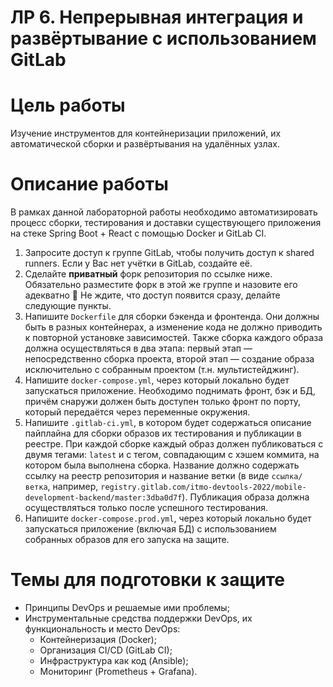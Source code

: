 # ЛР 6. Непрерывная интеграция и развёртывание с использованием GitLab

# Цель работы

Изучение инструментов для контейнеризации приложений, их автоматической сборки и развёртывания на удалённых узлах.

# Описание работы

В рамках данной лабораторной работы необходимо автоматизировать процесс сборки, тестирования и доставки существующего приложения на стеке Spring Boot + React с помощью Docker и GitLab CI.

1. Запросите доступ к группе GitLab, чтобы получить доступ к shared runners. Если у Вас нет учётки в GitLab, создайте её.
2. Сделайте **приватный** форк репозитория по ссылке ниже. Обязательно разместите форк в этой же группе и назовите его адекватно 🙂 Не ждите, что доступ появится сразу, делайте следующие пункты.
3. Напишите `Dockerfile` для сборки бэкенда и фронтенда. Они должны быть в разных контейнерах, а изменение кода не должно приводить к повторной установке зависимостей. Также сборка каждого образа должна осуществляться в два этапа: первый этап — непосредственно сборка проекта, второй этап — создание образа исключительно с собранным проектом (т.н. мультистейджинг).
4. Напишите `docker-compose.yml`, через который локально будет запускаться приложение. Необходимо поднимать фронт, бэк и БД, причём снаружи должен быть доступен только фронт по порту, который передаётся через переменные окружения.
5. Напишите `.gitlab-ci.yml`, в котором будет содержаться описание пайплайна для сборки образов их тестирования и публикации в реестре. При каждой сборке каждый образ должен публиковаться с двумя тегами: `latest` и с тегом, совпадающим с хэшем коммита, на котором была выполнена сборка. Название должно содержать ссылку на реестр репозитория и название ветки (в виде `ссылка/ветка`, например, `registry.gitlab.com/itmo-devtools-2022/mobile-development-backend/master:3dba0d7f`). Публикация образа должна осуществляться только после успешного тестирования.
6. Напишите `docker-compose.prod.yml`, через который локально будет запускаться приложение (включая БД) с использованием собранных образов для его запуска на защите.

# Темы для подготовки к защите

- Принципы DevOps и решаемые ими проблемы;
- Инструментальные средства поддержки DevOps, их функциональность и место DevOps:
    - Контейнеризация (Docker);
    - Организация CI/CD (GitLab CI);
    - Инфраструктура как код (Ansible);
    - Мониторинг (Prometheus + Grafana).